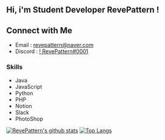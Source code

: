 ## Hi, i'm Student Developer RevePattern !

## Connect with Me
- Email : [revepattern@naver.com](mailto:revepattern@naver.com)
- Discord : [! RevePattern#0001](https://discord.com)

### Skills
- Java
- JavaScript
- Python
- PHP
- Notion
- Slack
- PhotoShop 

[![RevePattern's github stats](https://github-readme-stats.vercel.app/api?username=RevePattern&show_icons=true&hide_border=true&count_private=true)](https://github.com/RevePattern)
[![Top Langs](https://github-readme-stats.vercel.app/api/top-langs/?username=RevePattern&hide_langs_below=0.5)](#)
